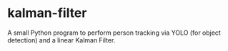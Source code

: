 # kalman-filter
A small Python program to perform person tracking via YOLO (for object detection) and a linear Kalman Filter.
